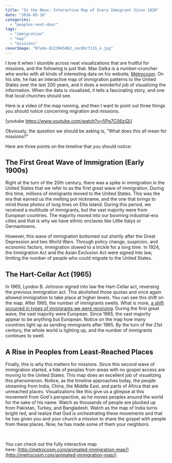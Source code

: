 ```yaml
---
title: "In the News: Interactive Map of Every Immigrant Since 1820"
date: "2016-05-18"
categories: 
  - "peoples-next-door"
tags: 
  - "immigration"
  - "map"
  - "missions"
coverImage: "07ade-8223045862_cec0bcf131_o.jpg"
---
```


I love it when I stumble across neat visualizations that are fruitful for missions, and the following is just that. Max Galka is a number-cruncher who works with all kinds of interesting data on his website, [Metrocosm](http://metrocosm.com/). On his site, he has an interactive map of immigration patterns to the United States over the last 200 years, and it does a wonderful job of visualizing the information. When the data is visualized, it tells a fascinating story, and one that local churches should see.

Here is a video of the map running, and then I want to point out three things you should notice concerning migration and missions.

\[youtube https://www.youtube.com/watch?v=fiPq7C06zjQ\]

Obviously, the question we should be asking is, "What does this all mean for missions?"

Here are three points on the timeline that you should notice:

## The First Great Wave of Immigration (Early 1900s)

Right at the turn of the 20th century, there was a spike in immigration in the United States that we refer to as the first great wave of immigration. During this time, millions of immigrants moved to the United States. This was the era that earned us the melting pot nickname, and the one that brings to mind those photos of long lines on Ellis Island. During this period, we received a multitude of immigrants, but the vast majority were from European countries. The majority moved into our booming industrial-era cities and that is why we have ethnic enclaves like Little Italys or Germantowns.

However, this wave of immigration bottomed out shortly after the Great Depression and two World Wars. Through policy change, suspicion, and economic factors, immigration slowed to a trickle for a long time. In 1924, the Immigration Act and the Asian Exclusion Act were signed into law, limiting the number of people who could migrate to the United States.

## The Hart-Cellar Act (1965)

In 1965, Lyndon B. Johnson signed into law the Hart-Cellar act, reversing the previous immigration act. This abolished those quotas and once again allowed immigration to take place at higher levels. You can see this shift on the map. After 1965, the number of immigrants swells. What is more, [a shift occurred in types of immigrants we were receiving](http://blog.keelancook.com/2015/10/in-the-news-what-happened-to-cause-immigration-to-explode.html). During the first great wave, the vast majority were European. Since 1965, the vast majority appear to be anything but European. Notice on the map how many countries light up as sending immigrants after 1965. By the turn of the 21st century, the whole world is lighting up, and the number of immigrants continues to swell.

## A Rise in Peoples from Least-Reached Places

Finally, this is why this matters for missions. Since this second wave of immigration started, a tide of peoples from areas with no gospel access are moving to the United States. This map does an excellent job of visualizing this phenomenon. Notice, as the timeline approaches today, the people streaming from India, China, the Middle East, and parts of Africa that are unreached places. Visualizations like this give us a glimpse at this movement from God's perspective, as he moves peoples around the world for the sake of his name. Watch as thousands of people are plucked up from Pakistan, Turkey, and Bangladesh. Watch as the map of India turns bright red, and realize that God is orchestrating these movements and that he has given you and your church a mission to share the gospel with people from these places. Now, he has made some of them your neighbors.

 

You can check out the fully interactive map here: [http://metrocosm.com/animated-immigration-map/](http://metrocosm.com/animated-immigration-map/)
